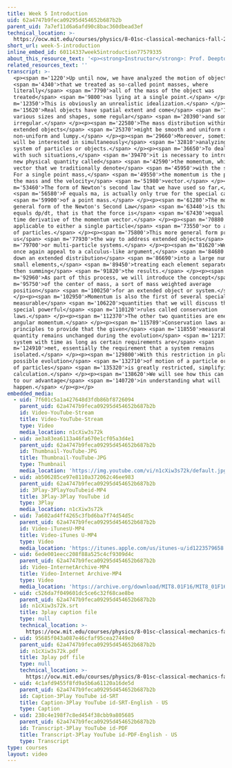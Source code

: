 ```yaml
---
title: Week 5 Introduction
uid: 62a4747b9feca09295d454652b687b2b
parent_uid: 7a7ef11d6a6afd90c8bac360dbead3ef
technical_location: >-
  https://ocw.mit.edu/courses/physics/8-01sc-classical-mechanics-fall-2016/week-5-momentum-and-impulse/week-5-introduction/week-5-introduction
short_url: week-5-introduction
inline_embed_id: 60114337week5introduction77579335
about_this_resource_text: '<p><strong>Instructor</strong>: Prof. Deepto Chakrabarty</p>'
related_resources_text: ''
transcript: >-
  <p><span m='1220'>Up until now, we have analyzed the motion of objects</span>
  <span m='4340'>that we treated as so-called point masses, where
  literally</span> <span m='7790'>all of the mass of the object was
  treated</span> <span m='9800'>as lying at a single point.</span> </p><p><span
  m='12350'>This is obviously an unrealistic idealization.</span> </p><p><span
  m='15620'>Real objects have spatial extent and come</span> <span m='17990'>in
  various sizes and shapes, some regular</span> <span m='20390'>and some highly
  irregular.</span> </p><p><span m='22580'>The mass distribution within these
  extended objects</span> <span m='25370'>might be smooth and uniform or highly
  non-uniform and lumpy.</span> </p><p><span m='29660'>Moreover, sometimes, we
  will be interested in simultaneously</span> <span m='32810'>analyzing a large
  system of particles or objects.</span> </p><p><span m='36650'>To deal properly
  with such situations,</span> <span m='39470'>it is necessary to introduce a
  new physical quantity called</span> <span m='42590'>the momentum, which is a
  vector that we traditionally denote</span> <span m='45950'>with the symbol P.
  For a single point mass,</span> <span m='49550'>the momentum is the product of
  the mass and the velocity</span> <span m='51980'>vector.</span> </p><p><span
  m='53460'>The form of Newton's second law that we have used so far,</span>
  <span m='56580'>F equals ma, is actually only true for the special case</span>
  <span m='59900'>of a point mass.</span> </p><p><span m='61280'>The more
  general form of the Newton's Second Law</span> <span m='63440'>is that F
  equals dp/dt, that is that the force is</span> <span m='67430'>equal to the
  time derivative of the momentum vector.</span> </p><p><span m='70880'>This is
  applicable to either a single particle</span> <span m='73550'>or to a system
  of particles.</span> </p><p><span m='75800'>This more general form provides
  us</span> <span m='77930'>the way to address extended objects</span> <span
  m='79700'>or multi-particle systems.</span> </p><p><span m='81620'>We will
  once again appeal to a calculus-like argument,</span> <span m='84680'>breaking
  down an extended distribution</span> <span m='86690'>into a large number of
  small elements,</span> <span m='89450'>treating each element separately, and
  then summing</span> <span m='91820'>the results.</span> </p><p><span
  m='92960'>As part of this process, we will introduce the concept</span> <span
  m='95750'>of the center of mass, a sort of mass weighted average
  position</span> <span m='100250'>for an extended object or system.</span>
  </p><p><span m='102950'>Momentum is also the first of several special
  measurable</span> <span m='106220'>quantities that we will discuss that obey
  special powerful</span> <span m='110120'>rules called conservation
  laws.</span> </p><p><span m='112370'>The other two quantities are energy and
  angular momentum.</span> </p><p><span m='115789'>Conservation laws are
  principles to provide that the given</span> <span m='118550'>measurable
  quantity remains unchanged during the evolution</span> <span m='121730'>of a
  system with time as long as certain requirements are</span> <span
  m='124910'>met, essentially the requirement that a system remains
  isolated.</span> </p><p><span m='129800'>With this restriction in place, the
  possible evolution</span> <span m='132710'>of motion of a particle or system
  of particles</span> <span m='135320'>is greatly restricted, simplifying its
  calculation.</span> </p><p><span m='138620'>We will see how this can be used
  to our advantage</span> <span m='140720'>in understanding what will
  happen.</span> </p><p></p>
embedded_media:
  - uid: 7f601c5a1a427648d3fdb86bf8726094
    parent_uid: 62a4747b9feca09295d454652b687b2b
    id: Video-YouTube-Stream
    title: Video-YouTube-Stream
    type: Video
    media_location: n1cXiw3s72k
  - uid: ae3a83ea6113a46fa670e1cf05a3d4e1
    parent_uid: 62a4747b9feca09295d454652b687b2b
    id: Thumbnail-YouTube-JPG
    title: Thumbnail-YouTube-JPG
    type: Thumbnail
    media_location: 'https://img.youtube.com/vi/n1cXiw3s72k/default.jpg'
  - uid: ab506285ce97e8110a372062c46ee983
    parent_uid: 62a4747b9feca09295d454652b687b2b
    id: 3Play-3PlayYouTubeid-MP4
    title: 3Play-3Play YouTube id
    type: 3Play
    media_location: n1cXiw3s72k
  - uid: 7a602ad4ff4265c3fbd6ba7f74d54d5c
    parent_uid: 62a4747b9feca09295d454652b687b2b
    id: Video-iTunesU-MP4
    title: Video-iTunes U-MP4
    type: Video
    media_location: 'https://itunes.apple.com/us/itunes-u/id1223579658'
  - uid: 6ede001eecc208f88a525c4cf9309d4c
    parent_uid: 62a4747b9feca09295d454652b687b2b
    id: Video-InternetArchive-MP4
    title: Video-Internet Archive-MP4
    type: Video
    media_location: 'https://archive.org/download/MIT8.01F16/MIT8_01F16_W05Intro_360p.mp4'
  - uid: c526da7f049601dc5ce6c32f68cae8be
    parent_uid: 62a4747b9feca09295d454652b687b2b
    id: n1cXiw3s72k.srt
    title: 3play caption file
    type: null
    technical_location: >-
      https://ocw.mit.edu/courses/physics/8-01sc-classical-mechanics-fall-2016/week-5-momentum-and-impulse/week-5-introduction/week-5-introduction/n1cXiw3s72k.srt
  - uid: 95685f043a087e46cfaf95cea27449e0
    parent_uid: 62a4747b9feca09295d454652b687b2b
    id: n1cXiw3s72k.pdf
    title: 3play pdf file
    type: null
    technical_location: >-
      https://ocw.mit.edu/courses/physics/8-01sc-classical-mechanics-fall-2016/week-5-momentum-and-impulse/week-5-introduction/week-5-introduction/n1cXiw3s72k.pdf
  - uid: 4c1afd9455f8fd9a5b6a61120a16de5d
    parent_uid: 62a4747b9feca09295d454652b687b2b
    id: Caption-3Play YouTube id-SRT
    title: Caption-3Play YouTube id-SRT-English - US
    type: Caption
  - uid: 238c4e198f7c8ed454f38cbb9a805685
    parent_uid: 62a4747b9feca09295d454652b687b2b
    id: Transcript-3Play YouTube id-PDF
    title: Transcript-3Play YouTube id-PDF-English - US
    type: Transcript
type: courses
layout: video
---
```

